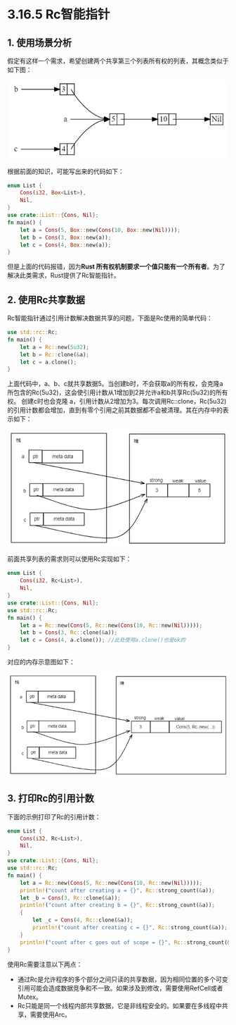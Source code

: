 # 3.16.5 Rc智能指针
## 1. 使用场景分析
假定有这样一个需求，希望创建两个共享第三个列表所有权的列表，其概念类似于如下图：

![注释](../../assets/26.png)

根据前面的知识，可能写出来的代码如下：
```Rust
enum List {
    Cons(i32, Box<List>),
    Nil,
}
use crate::List::{Cons, Nil};
fn main() {
    let a = Cons(5, Box::new(Cons(10, Box::new(Nil))));
    let b = Cons(3, Box::new(a));
    let c = Cons(4, Box::new(a));
}
```

但是上面的代码报错，因为**Rust 所有权机制要求一个值只能有一个所有者**。为了解决此类需求，Rust提供了Rc智能指针。

## 2. 使用Rc共享数据
Rc智能指针通过引用计数解决数据共享的问题，下面是Rc使用的简单代码：
```Rust
use std::rc::Rc;
fn main() {
    let a = Rc::new(5u32);
    let b = Rc::clone(&a);
    let c = a.clone();  
}
```
上面代码中，a、b、c就共享数据5。当创建b时，不会获取a的所有权，会克隆a所包含的Rc(5u32)，这会使引用计数从1增加到2并允许a和b共享Rc(5u32)的所有权。
创建c时也会克隆 a，引用计数从2增加为3。每次调用Rc::clone，Rc(5u32)的引用计数都会增加，直到有零个引用之前其数据都不会被清理。其在内存中的表示如下：

![注释](../../assets/27.png)

前面共享列表的需求则可以使用Rc实现如下：
```Rust
enum List {
    Cons(i32, Rc<List>),
    Nil,
}
use crate::List::{Cons, Nil};
use std::rc::Rc;
fn main() {
    let a = Rc::new(Cons(5, Rc::new(Cons(10, Rc::new(Nil)))));
    let b = Cons(3, Rc::clone(&a));
    let c = Cons(4, a.clone()); //此处使用a.clone()也是ok的
}
```

对应的内存示意图如下：

![注释](../../assets/28.png)



## 3. 打印Rc的引用计数
下面的示例打印了Rc的引用计数：
```Rust
enum List {
    Cons(i32, Rc<List>),
    Nil,
}
use crate::List::{Cons, Nil};
use std::rc::Rc;
fn main() {
    let a = Rc::new(Cons(5, Rc::new(Cons(10, Rc::new(Nil)))));
    println!("count after creating a = {}", Rc::strong_count(&a));
    let _b = Cons(3, Rc::clone(&a));
    println!("count after creating b = {}", Rc::strong_count(&a));
    {
        let _c = Cons(4, Rc::clone(&a));
        println!("count after creating c = {}", Rc::strong_count(&a));
    }
    println!("count after c goes out of scope = {}", Rc::strong_count(&a));
}
```

使用Rc需要注意以下两点：

- 通过Rc是允许程序的多个部分之间只读的共享数据，因为相同位置的多个可变引用可能会造成数据竞争和不一致。如果涉及到修改，需要使用RefCell或者Mutex。
- Rc只能是同一个线程内部共享数据，它是非线程安全的。如果要在多线程中共享，需要使用Arc。

